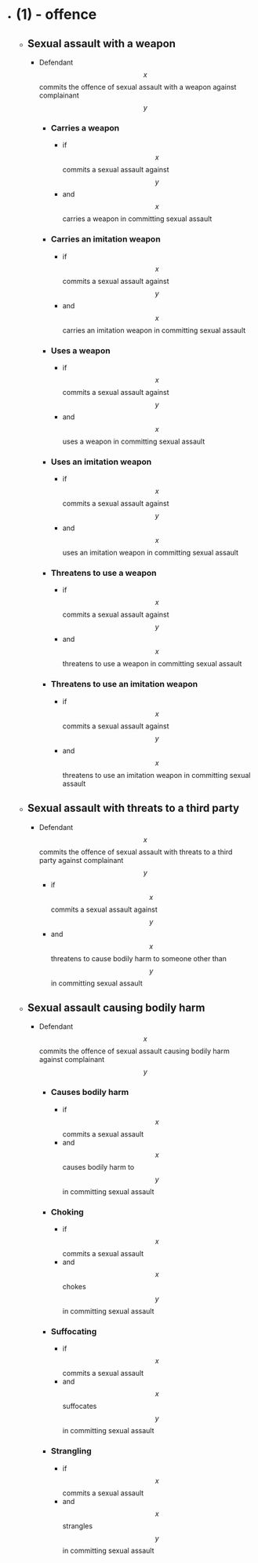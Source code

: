 - # (1) - offence
	- ## Sexual assault with a weapon
		- Defendant $$x$$ commits the offence of sexual assault with a weapon against complainant $$y$$
			- ### Carries a weapon
				- if $$x$$ commits a sexual assault against $$y$$
				- and $$x$$ carries a weapon in committing sexual assault
			- ### Carries an imitation weapon
				- if $$x$$ commits a sexual assault against $$y$$
				- and $$x$$ carries an imitation weapon in committing sexual assault
			- ### Uses a weapon
				- if $$x$$ commits a sexual assault against $$y$$
				- and $$x$$ uses a weapon in committing sexual assault
			- ### Uses an imitation weapon
				- if $$x$$ commits a sexual assault against $$y$$
				- and $$x$$ uses an imitation weapon in committing sexual assault
			- ### Threatens to use a weapon
				- if $$x$$ commits a sexual assault against $$y$$
				- and $$x$$ threatens to use a weapon in committing sexual assault
			- ### Threatens to use an imitation weapon
				- if $$x$$ commits a sexual assault against $$y$$
				- and $$x$$ threatens to use an imitation weapon in committing sexual assault
	- ## Sexual assault with threats to a third party
		- Defendant $$x$$ commits the offence of sexual assault with threats to a third party against complainant $$y$$
			- if $$x$$ commits a sexual assault against $$y$$
			- and $$x$$ threatens to cause bodily harm to someone other than $$y$$ in committing sexual assault
	- ## Sexual assault causing bodily harm
		- Defendant $$x$$ commits the offence of sexual assault causing bodily harm against complainant $$y$$
			- ### Causes bodily harm
				- if $$x$$ commits a sexual assault
				- and $$x$$ causes bodily harm to $$y$$ in committing sexual assault
			- ### Choking
				- if $$x$$ commits a sexual assault
				- and $$x$$ chokes $$y$$ in committing sexual assault
			- ### Suffocating
				- if $$x$$ commits a sexual assault
				- and $$x$$ suffocates $$y$$ in committing sexual assault
			- ### Strangling
				- if $$x$$ commits a sexual assault
				- and $$x$$ strangles $$y$$ in committing sexual assault